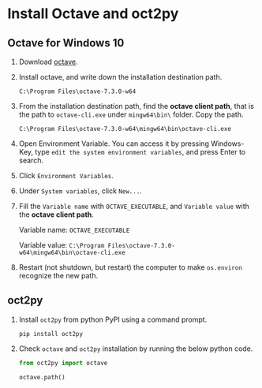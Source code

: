 # Install Octave and oct2py

<!-- TODO: octave installation for ubuntu -->

## Octave for Windows 10

1. Download [octave](https://octave.org/download#ms-windows).

1. Install octave, and write down the installation destination path.

    ```plaintext
    C:\Program Files\octave-7.3.0-w64
    ```

1. From the installation destination path, find the **octave client path**, that is the path to `octave-cli.exe` under `mingw64\bin\` folder. Copy the path.

    ```plaintext
    C:\Program Files\octave-7.3.0-w64\mingw64\bin\octave-cli.exe
    ```

1. Open Environment Variable. You can access it by pressing Windows-Key, type `edit the system environment variables`, and press Enter to search.

1. Click `Environment Variables`.

1. Under `System variables`, click `New...`.

1. Fill the `Variable name` with `OCTAVE_EXECUTABLE`, and `Variable value` with the **octave client path**.

    Variable name: `OCTAVE_EXECUTABLE`

    Variable value: `C:\Program Files\octave-7.3.0-w64\mingw64\bin\octave-cli.exe`

1. Restart (not shutdown, but restart) the computer to make `os.environ` recognize the new path.

## oct2py

1. Install `oct2py` from python PyPI using a command prompt.

    ```shell
    pip install oct2py
    ```

1. Check `octave` and `oct2py` installation by running the below python code.

    ```python
    from oct2py import octave

    octave.path()
    ```

<!--
This README can be printed using:

    pandoc README_INSTALL_OCTAVE_AND_OCT2PY.md -o README_INSTALL_OCTAVE_AND_OCT2PY.pdf
-->
